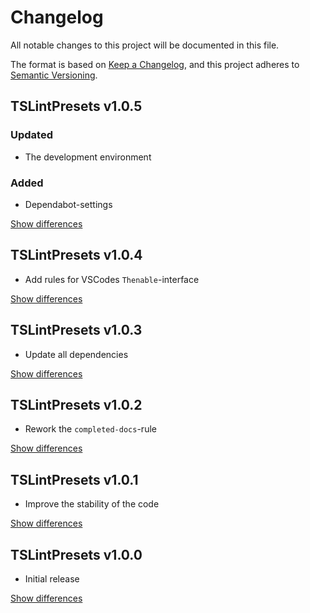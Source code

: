 # Changelog
All notable changes to this project will be documented in this file.

The format is based on [Keep a Changelog](https://keepachangelog.com/en/1.0.0/),
and this project adheres to [Semantic Versioning](https://semver.org/spec/v2.0.0.html).

## TSLintPresets v1.0.5
### Updated
  - The development environment

### Added
  - Dependabot-settings

[Show differences](https://github.com/manuth/TSLintPresets/compare/v1.0.4...v1.0.5)

## TSLintPresets v1.0.4
  - Add rules for VSCodes `Thenable`-interface

[Show differences](https://github.com/manuth/TSLintPresets/compare/v1.0.3...v1.0.4)

## TSLintPresets v1.0.3
  - Update all dependencies

[Show differences](https://github.com/manuth/TSLintPresets/compare/v1.0.2...v1.0.3)

## TSLintPresets v1.0.2
  - Rework the `completed-docs`-rule

[Show differences](https://github.com/manuth/TSLintPresets/compare/v1.0.1...v1.0.2)

## TSLintPresets v1.0.1
  - Improve the stability of the code

[Show differences](https://github.com/manuth/TSLintPresets/compare/v1.0.0...v1.0.1)

## TSLintPresets v1.0.0
  - Initial release

[Show differences](https://github.com/manuth/TSLintPresets/compare/c007bfa9f348c001e9f845a36f4f317aa4e8db32...v1.0.0)